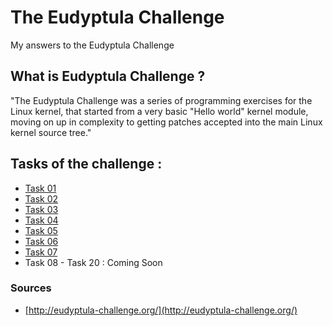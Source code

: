 # The Eudyptula Challenge
My answers to the Eudyptula Challenge

## What is Eudyptula Challenge ?
"The Eudyptula Challenge was a series of programming exercises for the Linux kernel, that started from a very basic "Hello world" kernel module, moving on up in complexity to getting patches accepted into the main Linux kernel source tree."

## Tasks of the challenge :

- [Task 01](https://github.com/ayoubSoussi/eudyptula-challenge/blob/main/task01/task01_mission.txt)
- [Task 02](https://github.com/ayoubSoussi/eudyptula-challenge/blob/main/task02/task02_mission.txt)
- [Task 03](https://github.com/ayoubSoussi/eudyptula-challenge/blob/main/task03/task03_mission.txt)
- [Task 04](https://github.com/ayoubSoussi/eudyptula-challenge/blob/main/task04/task04_mission.txt)
- [Task 05](https://github.com/ayoubSoussi/eudyptula-challenge/blob/main/task05/task05_mission.txt)
- [Task 06](https://github.com/ayoubSoussi/eudyptula-challenge/blob/main/task06/task06_mission.txt)
- [Task 07](https://github.com/ayoubSoussi/eudyptula-challenge/blob/main/task07/task07_mission.txt)
- Task 08 - Task 20 : Coming Soon

### Sources
- [http://eudyptula-challenge.org/](http://eudyptula-challenge.org/)
